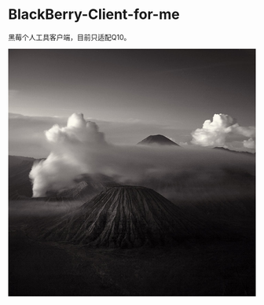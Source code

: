 BlackBerry-Client-for-me
====

黑莓个人工具客户端，目前只适配Q10。

![黑莓个人工具客户端](https://raw.githubusercontent.com/jakeauyeung/BlackBerry-Client-for-me/master/screen720x720.png)